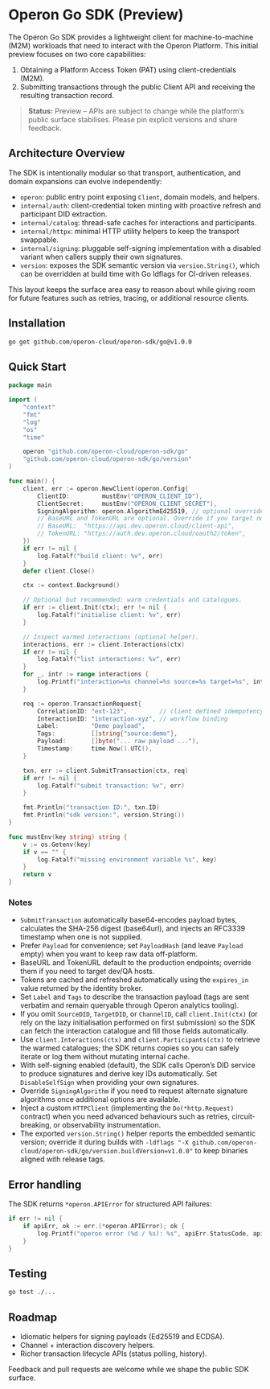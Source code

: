 # Operon Go SDK (Preview)

The Operon Go SDK provides a lightweight client for machine-to-machine (M2M)
workloads that need to interact with the Operon Platform. This initial preview
focuses on two core capabilities:

1. Obtaining a Platform Access Token (PAT) using client-credentials (M2M).
2. Submitting transactions through the public Client API and receiving the
   resulting transaction record.

> **Status:** Preview – APIs are subject to change while the platform’s public
> surface stabilises. Please pin explicit versions and share feedback.

## Architecture Overview

The SDK is intentionally modular so that transport, authentication, and domain
expansions can evolve independently:

- `operon`: public entry point exposing `Client`, domain models, and helpers.
- `internal/auth`: client-credential token minting with proactive refresh and
  participant DID extraction.
- `internal/catalog`: thread-safe caches for interactions and participants.
- `internal/httpx`: minimal HTTP utility helpers to keep the transport swappable.
- `internal/signing`: pluggable self-signing implementation with a disabled
  variant when callers supply their own signatures.
- `version`: exposes the SDK semantic version via `version.String()`, which can
  be overridden at build time with Go ldflags for CI-driven releases.

This layout keeps the surface area easy to reason about while giving room for
future features such as retries, tracing, or additional resource clients.

## Installation

```bash
go get github.com/operon-cloud/operon-sdk/go@v1.0.0
```

## Quick Start

```go
package main

import (
    "context"
    "fmt"
    "log"
    "os"
    "time"

    operon "github.com/operon-cloud/operon-sdk/go"
    "github.com/operon-cloud/operon-sdk/go/version"
)

func main() {
    client, err := operon.NewClient(operon.Config{
        ClientID:         mustEnv("OPERON_CLIENT_ID"),
        ClientSecret:     mustEnv("OPERON_CLIENT_SECRET"),
        SigningAlgorithm: operon.AlgorithmEd25519, // optional override
        // BaseURL and TokenURL are optional. Override if you target non-production environments:
        // BaseURL:  "https://api.dev.operon.cloud/client-api",
        // TokenURL: "https://auth.dev.operon.cloud/oauth2/token",
    })
    if err != nil {
        log.Fatalf("build client: %v", err)
    }
    defer client.Close()

    ctx := context.Background()

    // Optional but recommended: warm credentials and catalogues.
    if err := client.Init(ctx); err != nil {
        log.Fatalf("initialise client: %v", err)
    }

    // Inspect warmed interactions (optional helper).
    interactions, err := client.Interactions(ctx)
    if err != nil {
        log.Fatalf("list interactions: %v", err)
    }
    for _, intr := range interactions {
        log.Printf("interaction=%s channel=%s source=%s target=%s", intr.ID, intr.ChannelID, intr.SourceDID, intr.TargetDID)
    }

    req := operon.TransactionRequest{
        CorrelationID: "ext-123",         // client defined idempotency key
        InteractionID: "interaction-xyz", // workflow binding
        Label:         "Demo payload",
        Tags:          []string{"source:demo"},
        Payload:       []byte("... raw payload ..."),
        Timestamp:     time.Now().UTC(),
    }

    txn, err := client.SubmitTransaction(ctx, req)
    if err != nil {
        log.Fatalf("submit transaction: %v", err)
    }

    fmt.Println("transaction ID:", txn.ID)
    fmt.Println("sdk version:", version.String())
}

func mustEnv(key string) string {
    v := os.Getenv(key)
    if v == "" {
        log.Fatalf("missing environment variable %s", key)
    }
    return v
}
```


### Notes

- `SubmitTransaction` automatically base64-encodes payload bytes, calculates the
  SHA-256 digest (base64url), and injects an RFC3339 timestamp when one is not
  supplied.
- Prefer `Payload` for convenience; set `PayloadHash` (and leave `Payload` empty)
  when you want to keep raw data off-platform.
- BaseURL and TokenURL default to the production endpoints; override them if you
  need to target dev/QA hosts.
- Tokens are cached and refreshed automatically using the `expires_in` value
  returned by the identity broker.
- Set `Label` and `Tags` to describe the transaction payload (tags are sent verbatim and remain queryable through Operon analytics tooling).
- If you omit `SourceDID`, `TargetDID`, or `ChannelID`, call `client.Init(ctx)`
  (or rely on the lazy initialisation performed on first submission) so the SDK
  can fetch the interaction catalogue and fill those fields automatically.
- Use `client.Interactions(ctx)` and `client.Participants(ctx)` to retrieve the
  warmed catalogues; the SDK returns copies so you can safely iterate or log
  them without mutating internal cache.
- With self-signing enabled (default), the SDK calls Operon’s DID service to produce signatures and derive key IDs automatically. Set `DisableSelfSign` when providing your own signatures.
- Override `SigningAlgorithm` if you need to request alternate signature
  algorithms once additional options are available.
- Inject a custom `HTTPClient` (implementing the `Do(*http.Request)` contract)
  when you need advanced behaviours such as retries, circuit-breaking, or
  observability instrumentation.
- The exported `version.String()` helper reports the embedded semantic version;
  override it during builds with `-ldflags "-X github.com/operon-cloud/operon-sdk/go/version.buildVersion=v1.0.0"` to keep binaries aligned with release tags.

## Error handling

The SDK returns `*operon.APIError` for structured API failures:

```go
if err != nil {
    if apiErr, ok := err.(*operon.APIError); ok {
        log.Printf("operon error (%d / %s): %s", apiErr.StatusCode, apiErr.Code, apiErr.Message)
    }
}
```

## Testing

```bash
go test ./...
```

## Roadmap

- Idiomatic helpers for signing payloads (Ed25519 and ECDSA).
- Channel + interaction discovery helpers.
- Richer transaction lifecycle APIs (status polling, history).

Feedback and pull requests are welcome while we shape the public SDK surface.
